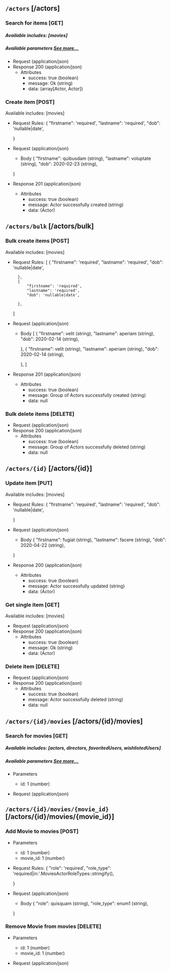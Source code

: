 ## <code>/actors</code> [/actors]

### Search for items [GET]
##### Available includes: [movies]
##### Available parameters <a href="#header-filters">See more...</a>
+ Request (application/json)
    <!-- include(request/header.md) -->
+ Response 200 (application/json)
    + Attributes         
        + success: true (boolean)
        + message: Ok (string)
        + data: (array[Actor, Actor])

<!-- include(response/401.md) -->
<!-- include(response/500.md) -->
### Create item [POST]
Available includes: [movies]
+ Request Rules:
    {
            "firstname": 'required',
            "lastname": 'required',
            "dob": 'nullable|date',

    }
+ Request (application/json)
    <!-- include(request/header.md) -->
    + Body
    {
            "firstname": quibusdam (string),
            "lastname": voluptate (string),
            "dob": 2020-02-23 (string),

    }
+ Response 201 (application/json)
    + Attributes         
        + success: true (boolean)
        + message: Actor successfully created (string)
        + data: (Actor)

<!-- include(response/401.md) -->
<!-- include(response/422.md) -->
<!-- include(response/500.md) -->

## <code>/actors/bulk</code> [/actors/bulk]
### Bulk create items [POST]
Available includes: [movies]
+ Request Rules:
    [
        {
            "firstname": 'required',
            "lastname": 'required',
            "dob": 'nullable|date',

        },
        {
            "firstname": 'required',
            "lastname": 'required',
            "dob": 'nullable|date',

        },
    ]
+ Request (application/json)
    <!-- include(request/header.md) -->
    + Body
    [
        {
            "firstname": velit (string),
            "lastname": aperiam (string),
            "dob": 2020-02-14 (string),

        },
        {
            "firstname": velit (string),
            "lastname": aperiam (string),
            "dob": 2020-02-14 (string),

        },
    ]
+ Response 201 (application/json)
    + Attributes         
        + success: true (boolean)
        + message: Group of Actors successfully created (string)
        + data: null

<!-- include(response/401.md) -->
<!-- include(response/422.md) -->
<!-- include(response/500.md) -->
### Bulk delete items [DELETE]
+ Request (application/json)
    <!-- include(request/header.md) -->    
+ Response 200 (application/json)
    + Attributes         
        + success: true (boolean)
        + message: Group of Actors successfully deleted (string)
        + data: null

<!-- include(response/401.md) -->
<!-- include(response/404.md) -->
<!-- include(response/500.md) -->

## <code>/actors/{id}</code> [/actors/{id}]
### Update item [PUT]
Available includes: [movies]
<!-- include(parameters/id.md) -->
+ Request Rules:
    {
            "firstname": 'required',
            "lastname": 'required',
            "dob": 'nullable|date',

    }
+ Request (application/json)
    <!-- include(request/header.md) -->
    + Body
    {
            "firstname": fugiat (string),
            "lastname": facere (string),
            "dob": 2020-04-22 (string),

    }
+ Response 200 (application/json)
    + Attributes         
        + success: true (boolean)
        + message: Actor successfully updated (string)
        + data: (Actor)

<!-- include(response/401.md) -->
<!-- include(response/404.md) -->
<!-- include(response/422.md) -->
<!-- include(response/500.md) -->
### Get single item [GET]
Available includes: [movies]
<!-- include(parameters/id.md) -->
+ Request (application/json)
    <!-- include(request/header.md) -->
+ Response 200 (application/json)
    + Attributes         
        + success: true (boolean)
        + message: Ok (string)
        + data: (Actor)

<!-- include(response/401.md) -->
<!-- include(response/404.md) -->
<!-- include(response/500.md) -->
### Delete item [DELETE]
<!-- include(parameters/id.md) -->
+ Request (application/json)
    <!-- include(request/header.md) -->    
+ Response 200 (application/json)
    + Attributes         
        + success: true (boolean)
        + message: Actor successfully deleted (string)
        + data: null

<!-- include(response/401.md) -->
<!-- include(response/404.md) -->
<!-- include(response/500.md) -->


## <code>/actors/{id}/movies</code> [/actors/{id}/movies]
### Search for movies [GET]
##### Available includes: [actors, directors, favoritedUsers, wishlistedUsers]
##### Available parameters <a href="#header-filters">See more...</a>
+ Parameters


    + id: 1 (number)
+ Request (application/json)
    <!-- include(request/header.md) -->


<!-- include(response/401.md) -->
<!-- include(response/500.md) -->

## <code>/actors/{id}/movies/{movie_id}</code> [/actors/{id}/movies/{movie_id}]
### Add Movie to movies [POST]
+ Parameters


    + id: 1 (number)
    + movie_id: 1 (number)
+ Request Rules:
    {
            "role": 'required',
            "role_type": 'required|in:'.MoviesActorRoleTypes::stringify(),

    }
+ Request (application/json)
    <!-- include(request/header.md) -->
    + Body
    {
            "role": quisquam (string),
            "role_type": enum1 (string),

    }


<!-- include(response/401.md) -->
<!-- include(response/500.md) -->

### Remove Movie from movies [DELETE]
+ Parameters


    + id: 1 (number)
    + movie_id: 1 (number)
+ Request (application/json)
    <!-- include(request/header.md) -->


<!-- include(response/401.md) -->
<!-- include(response/500.md) -->

